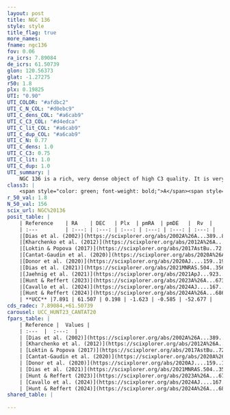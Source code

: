 ```yaml
---
layout: post
title: NGC 136
style: style
title_flag: true
more_names: 
fname: ngc136
fov: 0.06
ra_icrs: 7.89084
de_icrs: 61.50739
glon: 120.56373
glat: -1.27275
r50: 1.8
plx: 0.19825
UTI: "0.90"
UTI_COLOR: "#afdbc2"
UTI_C_N_COL: "#d0ebc9"
UTI_C_dens_COL: "#a6cab9"
UTI_C_C3_COL: "#d4edca"
UTI_C_lit_COL: "#a6cab9"
UTI_C_dup_COL: "#a6cab9"
UTI_C_N: 0.77
UTI_C_dens: 1.0
UTI_C_C3: 0.75
UTI_C_lit: 1.0
UTI_C_dup: 1.0
UTI_summary: |
    NGC 136 is a rich, very dense object of high C3 quality. It is very well-studied in the literature.
class3: |
    <span style="color: green; font-weight: bold;">A</span><span style="color: #FFC300; font-weight: bold;">B</span>
r_50_val: 1.8
N_50_val: 156
scix_url: NGC%20136
posit_table: |
    | Reference    | RA    | DEC   | Plx  | pmRA  | pmDE   |  Rv  |
    | :---         | :---: | :---: | :---: | :---: | :---: | :---: |
    |[Dias et al. (2002)](https://scixplorer.org/abs/2002A%26A...389..871D) | 7.888 | 61.508 | -- | -0.38 | 1.21 | -- |
    |[Kharchenko et al. (2012)](https://scixplorer.org/abs/2012A%26A...543A.156K) | 7.901 | 61.51 | -- | 0.31 | -1.16 | -- |
    |[Loktin & Popova (2017)](https://scixplorer.org/abs/2017AstBu..72..257L) | 7.89 | 61.508 | -- | -0.806 | -0.785 | -- |
    |[Cantat-Gaudin et al. (2020)](https://scixplorer.org/abs/2020A%26A...640A...1C) | 7.896 | 61.506 | 0.181 | -1.648 | -0.522 | -- |
    |[Donor et al. (2020)](https://scixplorer.org/abs/2020AJ....159..199D) | 7.901 | 61.51 | -- | -1.63 | -0.53 | -51.9 |
    |[Dias et al. (2021)](https://scixplorer.org/abs/2021MNRAS.504..356D) | 7.893 | 61.507 | 0.18 | -1.633 | -0.517 | -- |
    |[Jaehnig et al. (2021)](https://scixplorer.org/abs/2021ApJ...923..129J) | 7.891 | 61.505 | 0.2 | -1.633 | -0.529 | -- |
    |[Hunt & Reffert (2023)](https://scixplorer.org/abs/2023A%26A...673A.114H) | 7.891 | 61.508 | 0.201 | -1.637 | -0.576 | -56.218 |
    |[Cavallo et al. (2024)](https://scixplorer.org/abs/2024AJ....167...12C) | 7.88 | 61.507 | 0.2 | -- | -- | -- |
    |[Hunt & Reffert (2024)](https://scixplorer.org/abs/2024A%26A...686A..42H) | 7.891 | 61.508 | 0.201 | -1.637 | -0.576 | -56.218 |
    | **UCC** |7.891 | 61.507 | 0.198 | -1.623 | -0.585 | -52.677 | 
cds_radec: 7.89084,+61.50739
carousel: UCC_HUNT23_CANTAT20
fpars_table: |
    | Reference |  Values |
    | :---  |  :---:  |
    | [Dias et al. (2002)](https://scixplorer.org/abs/2002A%26A...389..871D) | `E(B-V)=0.7, Dist=5220.0, Age=8.4, [Fe/H]=-0.05` |
    | [Kharchenko et al. (2012)](https://scixplorer.org/abs/2012A%26A...543A.156K) | `e_bv=0.833, distance=3519, log_age=8.4` |
    | [Loktin & Popova (2017)](https://scixplorer.org/abs/2017AstBu..72..257L) | `E(B-V)=0.398, Dmod=12.424, logt=8.42` |
    | [Cantat-Gaudin et al. (2020)](https://scixplorer.org/abs/2020A%26A...640A...1C) | `AVNN=1.76, DMNN=13.56, AgeNN=8.41` |
    | [Donor et al. (2020)](https://scixplorer.org/abs/2020AJ....159..199D) | `Fe/H=-0.23` |
    | [Dias et al. (2021)](https://scixplorer.org/abs/2021MNRAS.504..356D) | `Av=2.128, Dist=4156, logage=8.405, [Fe/H]=-0.216` |
    | [Hunt & Reffert (2023)](https://scixplorer.org/abs/2023A%26A...673A.114H) | `AV50=1.944, diffAV50=1.663, MOD50=13.332, logAge50=8.558` |
    | [Cavallo et al. (2024)](https://scixplorer.org/abs/2024AJ....167...12C) | `AV50=1.84, dMod50=13.04, logAge50=8.65, [Fe/H]50=0.15` |
    | [Hunt & Reffert (2024)](https://scixplorer.org/abs/2024A%26A...686A..42H) | `MassJ=1323.07` |
shared_table: |
    
---
```

